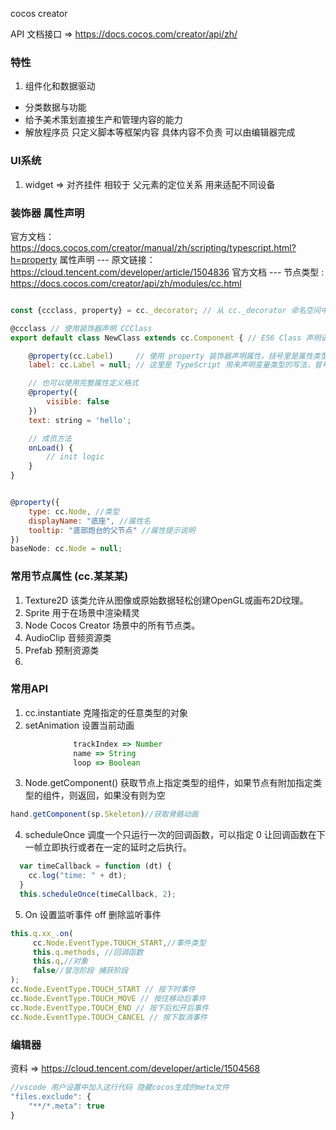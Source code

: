 cocos creator


API 文档接口 => https://docs.cocos.com/creator/api/zh/

### 特性
1. 组件化和数据驱动
- 分类数据与功能
- 给予美术策划直接生产和管理内容的能力
- 解放程序员 只定义脚本等框架内容 具体内容不负责 可以由编辑器完成

### UI系统
1. widget  => 对齐挂件 相较于 父元素的定位关系 用来适配不同设备

### 装饰器 属性声明
官方文档：https://docs.cocos.com/creator/manual/zh/scripting/typescript.html?h=property
属性声明 --- 原文链接： https://cloud.tencent.com/developer/article/1504836
官方文档 --- 节点类型 : https://docs.cocos.com/creator/api/zh/modules/cc.html

```javascript

const {ccclass, property} = cc._decorator; // 从 cc._decorator 命名空间中引入 ccclass 和 property 两个装饰器

@ccclass // 使用装饰器声明 CCClass
export default class NewClass extends cc.Component { // ES6 Class 声明语法，继承 cc.Component

    @property(cc.Label)     // 使用 property 装饰器声明属性，括号里是属性类型，装饰器里的类型声明主要用于编辑器展示
    label: cc.Label = null; // 这里是 TypeScript 用来声明变量类型的写法，冒号后面是属性类型，等号后面是默认值

    // 也可以使用完整属性定义格式
    @property({
        visible: false
    })
    text: string = 'hello';

    // 成员方法
    onLoad() {
        // init logic
    }
}

```


```javascript

@property({
    type: cc.Node, //类型
    displayName: "底座", //属性名
    tooltip: "底部炮台的父节点" //属性提示说明
})
baseNode: cc.Node = null;

```
### 常用节点属性 (cc.某某某)
1. Texture2D 该类允许从图像或原始数据轻松创建OpenGL或画布2D纹理。
2. Sprite 用于在场景中渲染精灵
3. Node  Cocos Creator 场景中的所有节点类。
4. AudioClip 音频资源类
5. Prefab 预制资源类
6. 


### 常用API
1. cc.instantiate 克隆指定的任意类型的对象
2. setAnimation 设置当前动画
```javascript
              trackIndex => Number
              name => String
              loop => Boolean
```
3. Node.getComponent()
获取节点上指定类型的组件，如果节点有附加指定类型的组件，则返回，如果没有则为空
```javascript
hand.getComponent(sp.Skeleton)//获取骨骼动画
```
4. scheduleOnce  调度一个只运行一次的回调函数，可以指定 0 让回调函数在下一帧立即执行或者在一定的延时之后执行。
```javascript
  var timeCallback = function (dt) {
    cc.log("time: " + dt);
  }
  this.scheduleOnce(timeCallback, 2);
```

5. On 设置监听事件 off 删除监听事件

```javascript
this.q.xx_.on(
     cc.Node.EventType.TOUCH_START,//事件类型
     this.q.methods, //回调函数
     this.q,//对象
     false//冒泡阶段 捕获阶段
);
cc.Node.EventType.TOUCH_START // 按下时事件
cc.Node.EventType.TOUCH_MOVE // 按住移动后事件
cc.Node.EventType.TOUCH_END // 按下后松开后事件
cc.Node.EventType.TOUCH_CANCEL // 按下取消事件
```


### 编辑器

资料 => https://cloud.tencent.com/developer/article/1504568

```javascript
//vscode 用户设置中加入这行代码 隐藏cocos生成的meta文件
"files.exclude": {
    "**/*.meta": true
}

```



